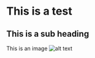 # This is a test
## This is a sub heading

This is an image
![alt text](https://prodsaeusgmi001.blob.core.windows.net/images/schools/mdcps/web_banner-employer.jpg)
